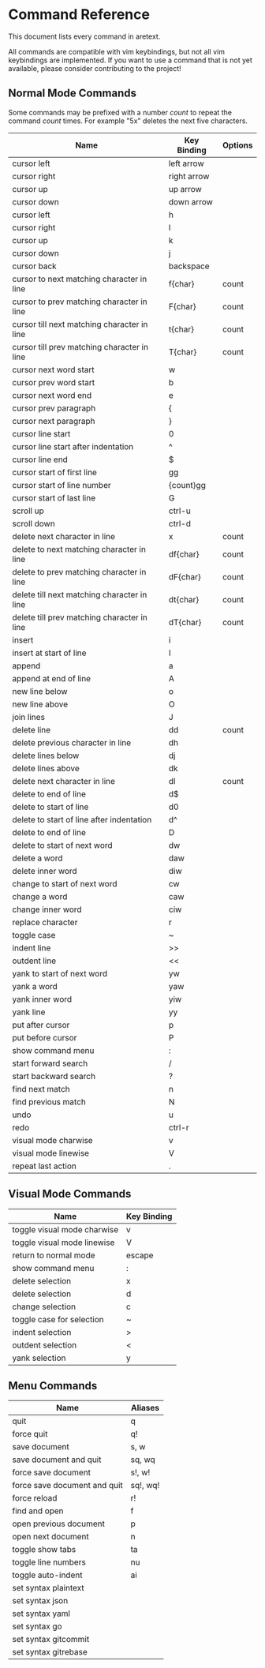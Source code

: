 Command Reference
=================

This document lists every command in aretext.

All commands are compatible with vim keybindings, but not all vim keybindings are implemented. If you want to use a command that is not yet available, please consider contributing to the project!

Normal Mode Commands
--------------------

Some commands may be prefixed with a number *count* to repeat the command *count* times. For example "5x" deletes the next five characters.

| Name                                        | Key Binding | Options |
|---------------------------------------------|-------------|---------|
| cursor left                                 | left arrow  |         |
| cursor right                                | right arrow |         |
| cursor up                                   | up arrow    |         |
| cursor down                                 | down arrow  |         |
| cursor left                                 | h           |         |
| cursor right                                | l           |         |
| cursor up                                   | k           |         |
| cursor down                                 | j           |         |
| cursor back                                 | backspace   |         |
| cursor to next matching character in line   | f\{char\}   | count   |
| cursor to prev matching character in line   | F\{char\}   | count   |
| cursor till next matching character in line | t\{char\}   | count   |
| cursor till prev matching character in line | T\{char\}   | count   |
| cursor next word start                      | w           |         |
| cursor prev word start                      | b           |         |
| cursor next word end                        | e           |         |
| cursor prev paragraph                       | \{          |         |
| cursor next paragraph                       | \}          |         |
| cursor line start                           | 0           |         |
| cursor line start after indentation         | ^           |         |
| cursor line end                             | $           |         |
| cursor start of first line                  | gg          |         |
| cursor start of line number                 | \{count\}gg |         |
| cursor start of last line                   | G           |         |
| scroll up                                   | ctrl-u      |         |
| scroll down                                 | ctrl-d      |         |
| delete next character in line               | x           | count   |
| delete to next matching character in line   | df\{char\}  | count   |
| delete to prev matching character in line   | dF\{char\}  | count   |
| delete till next matching character in line | dt\{char\}  | count   |
| delete till prev matching character in line | dT\{char\}  | count   |
| insert                                      | i           |         |
| insert at start of line                     | I           |         |
| append                                      | a           |         |
| append at end of line                       | A           |         |
| new line below                              | o           |         |
| new line above                              | O           |         |
| join lines                                  | J           |         |
| delete line                                 | dd          | count   |
| delete previous character in line           | dh          |         |
| delete lines below                          | dj          |         |
| delete lines above                          | dk          |         |
| delete next character in line               | dl          | count   |
| delete to end of line                       | d$          |         |
| delete to start of line                     | d0          |         |
| delete to start of line after indentation   | d^          |         |
| delete to end of line                       | D           |         |
| delete to start of next word                | dw          |         |
| delete a word                               | daw         |         |
| delete inner word                           | diw         |         |
| change to start of next word                | cw          |         |
| change a word                               | caw         |         |
| change inner word                           | ciw         |         |
| replace character                           | r           |         |
| toggle case                                 | ~           |         |
| indent line                                 | >>          |         |
| outdent line                                | \<\<        |         |
| yank to start of next word                  | yw          |         |
| yank a word                                 | yaw         |         |
| yank inner word                             | yiw         |         |
| yank line                                   | yy          |         |
| put after cursor                            | p           |         |
| put before cursor                           | P           |         |
| show command menu                           | :           |         |
| start forward search                        | /           |         |
| start backward search                       | ?           |         |
| find next match                             | n           |         |
| find previous match                         | N           |         |
| undo                                        | u           |         |
| redo                                        | ctrl-r      |         |
| visual mode charwise                        | v           |         |
| visual mode linewise                        | V           |         |
| repeat last action                          | .           |         |

Visual Mode Commands
--------------------

| Name                        | Key Binding |
|-----------------------------|-------------|
| toggle visual mode charwise | v           |
| toggle visual mode linewise | V           |
| return to normal mode       | escape      |
| show command menu           | :           |
| delete selection            | x           |
| delete selection            | d           |
| change selection            | c           |
| toggle case for selection   | ~           |
| indent selection            | \>          |
| outdent selection           | \<          |
| yank selection              | y           |

Menu Commands
-------------

| Name                         | Aliases  |
|------------------------------|----------|
| quit                         | q        |
| force quit                   | q!       |
| save document                | s, w     |
| save document and quit       | sq, wq   |
| force save document          | s!, w!   |
| force save document and quit | sq!, wq! |
| force reload                 | r!       |
| find and open                | f        |
| open previous document       | p        |
| open next document           | n        |
| toggle show tabs             | ta       |
| toggle line numbers          | nu       |
| toggle auto-indent           | ai       |
| set syntax plaintext         |          |
| set syntax json              |          |
| set syntax yaml              |          |
| set syntax go                |          |
| set syntax gitcommit         |          |
| set syntax gitrebase         |          |
